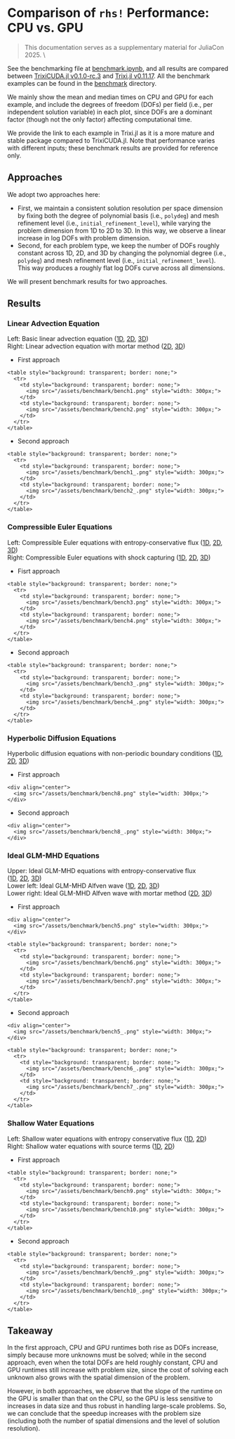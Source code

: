 # Comparison of `rhs!` Performance: CPU vs. GPU

> This documentation serves as a supplementary material for JuliaCon 2025. \

See the benchmarking file at [benchmark.ipynb](https://github.com/trixi-gpu/TrixiCUDA.jl/blob/v0.1.0-rc.3/benchmark/benchmark.ipynb), and all results are compared between [TrixiCUDA.jl v0.1.0-rc.3](https://github.com/trixi-gpu/TrixiCUDA.jl/tree/v0.1.0-rc.3) and [Trixi.jl v0.11.17](https://github.com/trixi-framework/Trixi.jl/tree/v0.11.17). All the benchmark examples can be found in the [benchmark](https://github.com/trixi-gpu/TrixiCUDA.jl/tree/v0.1.0-rc.3/examples) directory.

We mainly show the mean and median times on CPU and GPU for each example, and include the degrees of freedom (DOFs) per field (i.e., per independent solution variable) in each plot, since DOFs are a dominant factor (though not the only factor) affecting computational time.

We provide the link to each example in Trixi.jl as it is a more mature and stable package compared to TrixiCUDA.jl. Note that performance varies with different inputs; these benchmark results are provided for reference only.

## Approaches

We adopt two approaches here: 
- First, we maintain a consistent solution resolution per space dimension by fixing both the degree of polynomial basis (i.e., `polydeg`) and mesh refinement level (i.e., `initial_refinement_level`), while varying the problem dimension from 1D to 2D to 3D. In this way, we observe a linear increase in log DOFs with problem dimension.
- Second, for each problem type, we keep the number of DOFs roughly constant across 1D, 2D, and 3D by changing the polynomial degree (i.e., `polydeg`) and mesh refinement level (i.e., `initial_refinement_level`). This way produces a roughly flat log DOFs curve across all dimensions.

We will present benchmark results for two approaches.

## Results

### Linear Advection Equation
Left: Basic linear advection equation ([1D](https://github.com/trixi-framework/Trixi.jl/blob/v0.11.17/examples/tree_1d_dgsem/elixir_advection_basic.jl), [2D](https://github.com/trixi-framework/Trixi.jl/blob/v0.11.17/examples/tree_2d_dgsem/elixir_advection_basic.jl), [3D](https://github.com/trixi-framework/Trixi.jl/blob/v0.11.17/examples/tree_3d_dgsem/elixir_advection_basic.jl))  \
Right: Linear advection equation with mortar method ([2D](https://github.com/trixi-framework/Trixi.jl/blob/v0.11.17/examples/tree_2d_dgsem/elixir_advection_mortar.jl), [3D](https://github.com/trixi-framework/Trixi.jl/blob/v0.11.17/examples/tree_3d_dgsem/elixir_advection_mortar.jl))

- First approach
~~~
<table style="background: transparent; border: none;">
  <tr>
    <td style="background: transparent; border: none;">
      <img src="/assets/benchmark/bench1.png" style="width: 300px;">
    </td>
    <td style="background: transparent; border: none;">
      <img src="/assets/benchmark/bench2.png" style="width: 300px;">
    </td>
  </tr>
</table>
~~~

- Second approach
~~~
<table style="background: transparent; border: none;">
  <tr>
    <td style="background: transparent; border: none;">
      <img src="/assets/benchmark/bench1_.png" style="width: 300px;">
    </td>
    <td style="background: transparent; border: none;">
      <img src="/assets/benchmark/bench2_.png" style="width: 300px;">
    </td>
  </tr>
</table>
~~~

### Compressible Euler Equations
Left: Compressible Euler equations with entropy-conservative flux ([1D](https://github.com/trixi-framework/Trixi.jl/blob/v0.11.17/examples/tree_1d_dgsem/elixir_euler_ec.jl), [2D](https://github.com/trixi-framework/Trixi.jl/blob/v0.11.17/examples/tree_2d_dgsem/elixir_euler_ec.jl), [3D](https://github.com/trixi-framework/Trixi.jl/blob/v0.11.17/examples/tree_3d_dgsem/elixir_euler_ec.jl))  
Right: Compressible Euler equations with shock capturing ([1D](https://github.com/trixi-framework/Trixi.jl/blob/v0.11.17/examples/tree_1d_dgsem/elixir_euler_shockcapturing.jl), [2D](https://github.com/trixi-framework/Trixi.jl/blob/v0.11.17/examples/tree_2d_dgsem/elixir_euler_shockcapturing.jl), [3D](https://github.com/trixi-framework/Trixi.jl/blob/v0.11.17/examples/tree_3d_dgsem/elixir_euler_shockcapturing.jl))

- Fisrt approach
~~~
<table style="background: transparent; border: none;">
  <tr>
    <td style="background: transparent; border: none;">
      <img src="/assets/benchmark/bench3.png" style="width: 300px;">
    </td>
    <td style="background: transparent; border: none;">
      <img src="/assets/benchmark/bench4.png" style="width: 300px;">
    </td>
  </tr>
</table>
~~~

- Second approach 
~~~
<table style="background: transparent; border: none;">
  <tr>
    <td style="background: transparent; border: none;">
      <img src="/assets/benchmark/bench3_.png" style="width: 300px;">
    </td>
    <td style="background: transparent; border: none;">
      <img src="/assets/benchmark/bench4_.png" style="width: 300px;">
    </td>
  </tr>
</table>
~~~

### Hyperbolic Diffusion Equations
Hyperbolic diffusion equations with non-periodic boundary conditions 
([1D](https://github.com/trixi-framework/Trixi.jl/blob/v0.11.17/examples/tree_1d_dgsem/elixir_hypdiff_nonperiodic.jl), [2D](https://github.com/trixi-framework/Trixi.jl/blob/v0.11.17/examples/tree_2d_dgsem/elixir_hypdiff_nonperiodic.jl), [3D](https://github.com/trixi-framework/Trixi.jl/blob/v0.11.17/examples/tree_3d_dgsem/elixir_hypdiff_nonperiodic.jl))

- First approach
~~~
<div align="center">
  <img src="/assets/benchmark/bench8.png" style="width: 300px;">
</div>
~~~

- Second approach
~~~
<div align="center">
  <img src="/assets/benchmark/bench8_.png" style="width: 300px;">
</div>
~~~

### Ideal GLM-MHD Equations
Upper: Ideal GLM-MHD equations with entropy-conservative flux  
([1D](https://github.com/trixi-framework/Trixi.jl/blob/v0.11.17/examples/tree_1d_dgsem/elixir_mhd_ec.jl), [2D](https://github.com/trixi-framework/Trixi.jl/blob/v0.11.17/examples/tree_2d_dgsem/elixir_mhd_ec.jl), [3D](https://github.com/trixi-framework/Trixi.jl/blob/v0.11.17/examples/tree_3d_dgsem/elixir_mhd_ec.jl)) \
Lower left: Ideal GLM-MHD Alfven wave
([1D](https://github.com/trixi-framework/Trixi.jl/blob/v0.11.17/examples/tree_1d_dgsem/elixir_mhd_alfven_wave.jl), [2D](https://github.com/trixi-framework/Trixi.jl/blob/v0.11.17/examples/tree_2d_dgsem/elixir_mhd_alfven_wave.jl), [3D](https://github.com/trixi-framework/Trixi.jl/blob/v0.11.17/examples/tree_3d_dgsem/elixir_mhd_alfven_wave.jl)) \
Lower right: Ideal GLM-MHD Alfven wave with mortar method
([2D](https://github.com/trixi-framework/Trixi.jl/blob/v0.11.17/examples/tree_2d_dgsem/elixir_mhd_alfven_wave_mortar.jl), [3D](https://github.com/trixi-framework/Trixi.jl/blob/v0.11.17/examples/tree_3d_dgsem/elixir_mhd_alfven_wave_mortar.jl))

- First approach
~~~
<div align="center">
  <img src="/assets/benchmark/bench5.png" style="width: 300px;">
</div>
~~~
~~~
<table style="background: transparent; border: none;">
  <tr>
    <td style="background: transparent; border: none;">
      <img src="/assets/benchmark/bench6.png" style="width: 300px;">
    </td>
    <td style="background: transparent; border: none;">
      <img src="/assets/benchmark/bench7.png" style="width: 300px;">
    </td>
  </tr>
</table>
~~~

- Second approach
~~~
<div align="center">
  <img src="/assets/benchmark/bench5_.png" style="width: 300px;">
</div>
~~~
~~~
<table style="background: transparent; border: none;">
  <tr>
    <td style="background: transparent; border: none;">
      <img src="/assets/benchmark/bench6_.png" style="width: 300px;">
    </td>
    <td style="background: transparent; border: none;">
      <img src="/assets/benchmark/bench7_.png" style="width: 300px;">
    </td>
  </tr>
</table>
~~~

### Shallow Water Equations
Left: Shallow water equations with entropy conservative flux ([1D](https://github.com/trixi-framework/Trixi.jl/blob/v0.11.17/examples/tree_1d_dgsem/elixir_shallowwater_ec.jl), [2D](https://github.com/trixi-framework/Trixi.jl/blob/v0.11.17/examples/tree_2d_dgsem/elixir_shallowwater_ec.jl)) \
Right: Shallow water equations with source terms ([1D](https://github.com/trixi-framework/Trixi.jl/blob/v0.11.17/examples/tree_1d_dgsem/elixir_shallowwater_source_terms.jl), [2D](https://github.com/trixi-framework/Trixi.jl/blob/v0.11.17/examples/tree_2d_dgsem/elixir_shallowwater_source_terms.jl))

- First approach
~~~
<table style="background: transparent; border: none;">
  <tr>
    <td style="background: transparent; border: none;">
      <img src="/assets/benchmark/bench9.png" style="width: 300px;">
    </td>
    <td style="background: transparent; border: none;">
      <img src="/assets/benchmark/bench10.png" style="width: 300px;">
    </td>
  </tr>
</table>
~~~

- Second approach
~~~
<table style="background: transparent; border: none;">
  <tr>
    <td style="background: transparent; border: none;">
      <img src="/assets/benchmark/bench9_.png" style="width: 300px;">
    </td>
    <td style="background: transparent; border: none;">
      <img src="/assets/benchmark/bench10_.png" style="width: 300px;">
    </td>
  </tr>
</table>
~~~

## Takeaway
In the first approach, CPU and GPU runtimes both rise as DOFs increase, simply because more unknowns must be solved; while in the second approach, even when the total DOFs are held roughly constant, CPU and GPU runtimes still increase with problem size, since the cost of solving each unknown also grows with the spatial dimension of the problem. 

However, in both approaches, we observe that the slope of the runtime on the GPU is smaller than that on the CPU, so the GPU is less sensitive to increases in data size and thus robust in handling large-scale problems. So, we can conclude that the speedup increases with the problem size (including both the number of spatial dimensions and the level of solution resolution).